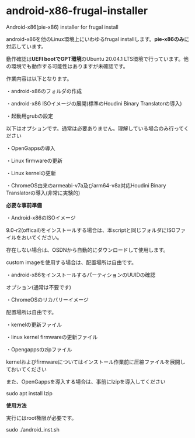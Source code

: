 # android-x86-frugal-installer
Android-x86(pie-x86) installer for frugal install

android-x86を他のLinux環境上にいわゆるfrugal installします。**pie-x86のみ**に対応しています。

動作確認は**UEFI bootでGPT環境**のUbuntu 20.04.1 LTS環境で行っています。他の環境でも動作する可能性はありますが未確認です。

作業内容は以下となります。

・android-x86のフォルダの作成

・android-x86 ISOイメージの展開(標準のHoudini Binary Translatorの導入)

・起動用grubの設定

以下はオプションです。通常は必要ありません。理解している場合のみ行ってください

・OpenGappsの導入

・Linux firmwareの更新

・Linux kernelの更新

・ChromeOS由来のarmeabi-v7a及びarm64-v8a対応Houdini Binary Translatorの導入(非常に実験的)





**必要な事前準備**

・Android-x86のISOイメージ

9.0-r2(officail)をインストールする場合は、本scriptと同じフォルダにISOファイルをおいてください。

存在しない場合は、OSDNから自動的にダウンロードして使用します。

custom imageを使用する場合は、配置場所は自由です。

・android-x86をインストールするパーティションのUUIDの確認



オプション(通常は不要です)

・ChromeOSのリカバリーイメージ

配置場所は自由です。

・kernelの更新ファイル

・linux kernel firmwareの更新ファイル

・Opengappsのzipファイル

kernelおよびfirmwareについてはインストール作業前に圧縮ファイルを展開しておいてください

また、OpenGappsを導入する場合は、事前にlzipを導入してください

sudo apt install lzip



**使用方法**

実行にはroot権限が必要です。

sudo ./android_inst.sh
